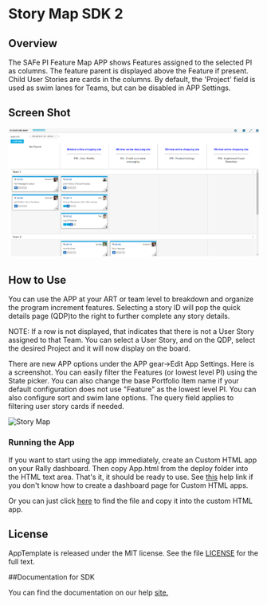 Story Map SDK 2
=========================

## Overview

The SAFe PI Feature Map APP shows Features assigned to the selected PI as columns. The feature 
parent is displayed above the Feature if present. Child User Stories are cards in the 
columns. By default, the 'Project' field is used as swim lanes for Teams, but can be 
disabled in APP Settings.  

## Screen Shot

![Feature Map](https://github.com/RallyRonnie/PIFeatureMap/blob/master/screenshot.png)

## How to Use

You can use the APP at your ART or team level to breakdown and organize the program increment features.
Selecting a story ID will pop the quick details page  (QDP)to the right to further complete any story details.

NOTE: If a row is not displayed, that indicates that there is not a User Story assigned to that Team.
You can select a User Story, and on the QDP, select the desired Project and it will now display on the 
board.

There are new APP options under the APP gear->Edit App Settings. Here is a screenshot. You can easily filter
the Features (or lowest level PI) using the State picker. You can also change the base Portfolio Item name if your
default configuration does not use "Feature" as the lowest level PI. You can also configure sort and swim lane
options. The query field applies to filtering user story cards if needed.

![Story Map](https://raw.github.com/RallyRonnie/PIFeatureMap/master/settings.png)

### Running the App

If you want to start using the app immediately, create an Custom HTML app on your Rally dashboard. 
Then copy App.html from the deploy folder into the HTML text area. That's it, it should be ready 
to use. See [this](http://www.rallydev.com/help/use_apps#create) help link if you don't know how 
to create a dashboard page for Custom HTML apps.

Or you can just click [here](https://raw.github.com/RallyRonnie/PIFeatureMap/master/deploy/App.html) to find 
the file and copy it into the custom HTML app.

## License

AppTemplate is released under the MIT license.  See the file [LICENSE](./LICENSE) for the full text.

##Documentation for SDK

You can find the documentation on our help [site.](https://help.rallydev.com/apps/2.0/doc/)
